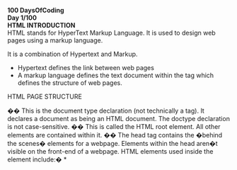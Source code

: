 <b>100 DaysOfCoding</b><br>
<b>Day 1/100</b><br>
<b>HTML INTRODUCTION</b><br>
HTML stands for HyperText Markup Language. It is used to design web pages using a markup language.

It is a combination of Hypertext and Markup.
- Hypertext defines the link between web pages
- A markup language defines the text document within the tag which defines the structure of web pages.

HTML PAGE STRUCTURE

<!DOCTYPE html>�� This is the document type declaration (not technically a tag). It declares a document as being an HTML document. The doctype declaration is not case-sensitive.

<html>�� This is called the HTML root element. All other elements are contained within it.

<head>�� The head tag contains the �behind the scenes� elements for a webpage. Elements within the head aren�t visible on the front-end of a webpage. HTML elements used inside the <head> element include:�
* <title>�� The title is what is displayed on the top of your browser when you visit a website and contains the title of the webpage that you are viewing. Document

* <meta>�� This tag encloses the meta data of the website that must be loaded every time the website is visited. For eg:- the metadata charset allows you to use the standard UTF-8 encoding in your website. This in turn allows the users to view your webpage in the language of their choice. It is a self closing tag.

* <body>�� The body tag is used to enclose all the visible content of a webpage. In other words, the body content is what the browser will show on the front-end.

An HTML document can be created using any text editor. Save the text file using�.html�or�.htm. Once saved as an HTML document, the file can be opened as a webpage in the browser.
